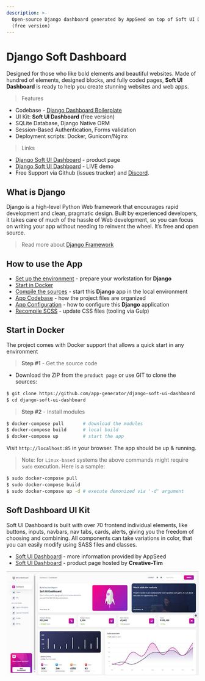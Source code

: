 ```yaml
---
description: >-
  Open-source Django dashboard generated by AppSeed on top of Soft UI Dashboard
  (free version)
---
```


# Django Soft Dashboard

Designed for those who like bold elements and beautiful websites. Made of hundred of elements, designed blocks, and fully coded pages, **Soft UI Dashboard** is ready to help you create stunning websites and web apps. 

> Features

* Codebase - [Django Dashboard Boilerplate](../../boilerplate-code/django-dashboard.md)
* UI Kit: **Soft UI Dashboard** (free version)  
* SQLite Database, Django Native ORM
* Session-Based Authentication, Forms validation
* Deployment scripts: Docker, Gunicorn/Nginx 

> Links 

* [Django Soft UI Dashboard](https://github.com/app-generator/django-soft-ui-dashboard) - product page 
* [Django Soft UI Dashboard](https://django-soft-ui-dashboard.appseed-srv1.com) - LIVE demo
* Free Support via Github (issues tracker) and [Discord](https://discord.gg/fZC6hup).


## What is Django

Django is a high-level Python Web framework that encourages rapid development and clean, pragmatic design. Built by experienced developers, it takes care of much of the hassle of Web development, so you can focus on writing your app without needing to reinvent the wheel. It’s free and open source.

> Read more about [Django Framework](../../content/what-is/django.md)


## How to use the App

* [Set up the environment](../../boilerplate-code/django-dashboard.md#environment) - prepare your workstation for **Django**
* [Start in Docker](../../boilerplate-code/django-dashboard.md#start-in-docker) 
* [Compile the sources](../../boilerplate-code/django-dashboard.md#build-the-app) - start this **Django** app in the local environment
* [App Codebase](../../boilerplate-code/django-dashboard.md#app-codebase) - how the project files are organized
* [App Configuration](../../boilerplate-code/django-dashboard.md#app-configuration) - how to configure this **Django** application
* [Recompile SCSS](../../boilerplate-code/django-dashboard.md#recompile-css) - update CSS files (tooling via Gulp)

## Start in Docker <a href="start-in-docker" id="start-in-docker"></a>

The project comes with Docker support that allows a quick start in any environment

> **Step #1** - Get the source code

* Download the ZIP from the `product page` or use GIT to clone the sources:

```bash
$ git clone https://github.com/app-generator/django-soft-ui-dashboard
$ cd django-soft-ui-dashboard
```

> **Step #2** - Install modules

```bash
$ docker-compose pull       # download the modules 
$ docker-compose build      # local build
$ docker-compose up         # start the app 
```

Visit `http://localhost:85` in your browser. The app should be up & running.

> Note: for `Linux-based` systems the above commands might require `sudo` execution. Here is a sample:

```bash
$ sudo docker-compose pull 
$ sudo docker-compose build 
$ sudo docker-compose up -d # execute demonized via '-d' argument
```


## Soft Dashboard UI Kit

Soft UI Dashboard is built with over 70 frontend individual elements, like buttons, inputs, navbars, nav tabs, cards, alerts, giving you the freedom of choosing and combining. All components can take variations in color, that you can easily modify using SASS files and classes.

* [Soft UI Dashboard](../../content/bootstrap-template/soft-ui-dashboard.md) - more information provided by AppSeed
* [Soft UI Dashboard](https://bit.ly/2Q1uIfK) - product page hosted by **Creative-Tim**

![Soft UI Dashboard - Open-source Bootstrap Template.](../../.gitbook/assets/soft-ui-dashboard-page-dashboard.jpg)
